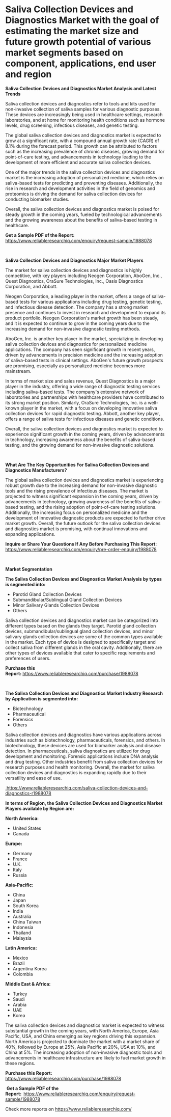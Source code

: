 <p><h1>Saliva Collection Devices and Diagnostics Market with the goal of estimating the market size and future growth potential of various market segments based on component, applications, end user and region</h1></p><p><strong>Saliva Collection Devices and Diagnostics Market Analysis and Latest Trends</strong></p>
<p><p>Saliva collection devices and diagnostics refer to tools and kits used for non-invasive collection of saliva samples for various diagnostic purposes. These devices are increasingly being used in healthcare settings, research laboratories, and at home for monitoring health conditions such as hormone levels, drug screening, infectious diseases, and genetic testing.</p><p>The global saliva collection devices and diagnostics market is expected to grow at a significant rate, with a compound annual growth rate (CAGR) of 8.1% during the forecast period. This growth can be attributed to factors such as the increasing prevalence of chronic diseases, growing demand for point-of-care testing, and advancements in technology leading to the development of more efficient and accurate saliva collection devices.</p><p>One of the major trends in the saliva collection devices and diagnostics market is the increasing adoption of personalized medicine, which relies on saliva-based tests for predicting and preventing diseases. Additionally, the rise in research and development activities in the field of genomics and proteomics is driving the demand for saliva collection devices for conducting biomarker studies.</p><p>Overall, the saliva collection devices and diagnostics market is poised for steady growth in the coming years, fueled by technological advancements and the growing awareness about the benefits of saliva-based testing in healthcare.</p></p>
<p><strong>Get a Sample PDF of the Report:&nbsp;</strong> <a href="https://www.reliableresearchiq.com/enquiry/request-sample/1988078">https://www.reliableresearchiq.com/enquiry/request-sample/1988078</a></p>
<p>&nbsp;</p>
<p><strong>Saliva Collection Devices and Diagnostics Major Market Players</strong></p>
<p><p>The market for saliva collection devices and diagnostics is highly competitive, with key players including Neogen Corporation, AboGen, Inc., Quest Diagnostics, OraSure Technologies, Inc., Oasis Diagnostics Corporation, and Abbott. </p><p>Neogen Corporation, a leading player in the market, offers a range of saliva-based tests for various applications including drug testing, genetic testing, and infectious disease detection. The company has a strong market presence and continues to invest in research and development to expand its product portfolio. Neogen Corporation's market growth has been steady, and it is expected to continue to grow in the coming years due to the increasing demand for non-invasive diagnostic testing methods.</p><p>AboGen, Inc. is another key player in the market, specializing in developing saliva collection devices and diagnostics for personalized medicine applications. The company has seen significant growth in recent years, driven by advancements in precision medicine and the increasing adoption of saliva-based tests in clinical settings. AboGen's future growth prospects are promising, especially as personalized medicine becomes more mainstream.</p><p>In terms of market size and sales revenue, Quest Diagnostics is a major player in the industry, offering a wide range of diagnostic testing services including saliva-based tests. The company's extensive network of laboratories and partnerships with healthcare providers have contributed to its strong market position. Similarly, OraSure Technologies, Inc. is a well-known player in the market, with a focus on developing innovative saliva collection devices for rapid diagnostic testing. Abbott, another key player, offers a range of saliva tests for infectious diseases and genetic conditions.</p><p>Overall, the saliva collection devices and diagnostics market is expected to experience significant growth in the coming years, driven by advancements in technology, increasing awareness about the benefits of saliva-based testing, and the growing demand for non-invasive diagnostic solutions.</p></p>
<p>&nbsp;</p>
<p><strong>What Are The Key Opportunities For Saliva Collection Devices and Diagnostics Manufacturers?</strong></p>
<p><p>The global saliva collection devices and diagnostics market is experiencing robust growth due to the increasing demand for non-invasive diagnostic tools and the rising prevalence of infectious diseases. The market is projected to witness significant expansion in the coming years, driven by advancements in technology, growing awareness of the benefits of saliva-based testing, and the rising adoption of point-of-care testing solutions. Additionally, the increasing focus on personalized medicine and the development of innovative diagnostic products are expected to further drive market growth. Overall, the future outlook for the saliva collection devices and diagnostics market is promising, with continual innovations and expanding applications.</p></p>
<p><strong>Inquire or Share Your Questions If Any Before Purchasing This Report:</strong> <a href="https://www.reliableresearchiq.com/enquiry/pre-order-enquiry/1988078">https://www.reliableresearchiq.com/enquiry/pre-order-enquiry/1988078</a></p>
<p>&nbsp;</p>
<p><strong>Market Segmentation</strong></p>
<p><strong>The Saliva Collection Devices and Diagnostics Market Analysis by types is segmented into:</strong></p>
<p><ul><li>Parotid Gland Collection Devices</li><li>Submandibular/Sublingual Gland Collection Devices</li><li>Minor Salivary Glands Collection Devices</li><li>Others</li></ul></p>
<p><p>Saliva collection devices and diagnostics market can be categorized into different types based on the glands they target. Parotid gland collection devices, submandibular/sublingual gland collection devices, and minor salivary glands collection devices are some of the common types available in the market. Each type of device is designed to specifically target and collect saliva from different glands in the oral cavity. Additionally, there are other types of devices available that cater to specific requirements and preferences of users.</p></p>
<p><strong>Purchase this Report:&nbsp;</strong><a href="https://www.reliableresearchiq.com/purchase/1988078">https://www.reliableresearchiq.com/purchase/1988078</a></p>
<p>&nbsp;</p>
<p><strong>The Saliva Collection Devices and Diagnostics Market Industry Research by Application is segmented into:</strong></p>
<p><ul><li>Biotechnology</li><li>Pharmaceutical</li><li>Forensics</li><li>Others</li></ul></p>
<p><p>Saliva collection devices and diagnostics have various applications across industries such as biotechnology, pharmaceuticals, forensics, and others. In biotechnology, these devices are used for biomarker analysis and disease detection. In pharmaceuticals, saliva diagnostics are utilized for drug development and monitoring. Forensic applications include DNA analysis and drug testing. Other industries benefit from saliva collection devices for research purposes and health monitoring. Overall, the market for saliva collection devices and diagnostics is expanding rapidly due to their versatility and ease of use.</p></p>
<p><a href="https://www.reliableresearchiq.com/saliva-collection-devices-and-diagnostics-r1988078">&nbsp;https://www.reliableresearchiq.com/saliva-collection-devices-and-diagnostics-r1988078</a></p>
<p><strong>In terms of Region, the Saliva Collection Devices and Diagnostics Market Players available by Region are:</strong></p>
<p>
    <p> <strong> North America: </strong>
        <ul>
            <li>United States</li>
            <li>Canada</li>
        </ul>
        </p> 
    <p> <strong> Europe: </strong>
        <ul>
            <li>Germany</li>
            <li>France</li>
            <li>U.K.</li>
            <li>Italy</li>
            <li>Russia</li>
        </ul>
        </p> 
    <p> <strong> Asia-Pacific: </strong>
        <ul>
            <li>China</li>
            <li>Japan</li>
            <li>South Korea</li>
            <li>India</li>
            <li>Australia</li>
            <li>China Taiwan</li>
            <li>Indonesia</li>
            <li>Thailand</li>
            <li>Malaysia</li>
        </ul>
        </p> 
    <p> <strong> Latin America: </strong>
        <ul>
            <li>Mexico</li>
            <li>Brazil</li>
            <li>Argentina Korea</li>
            <li>Colombia</li>
        </ul>
        </p> 
    <p> <strong> Middle East & Africa: </strong>
        <ul>
            <li>Turkey</li>
            <li>Saudi</li>
            <li>Arabia</li>
            <li>UAE</li>
            <li>Korea</li>
        </ul>
    </p>
    </p>
<p><p>The saliva collection devices and diagnostics market is expected to witness substantial growth in the coming years, with North America, Europe, Asia Pacific, USA, and China emerging as key regions driving this expansion. North America is projected to dominate the market with a market share of 40%, followed by Europe at 25%, Asia Pacific at 20%, USA at 10%, and China at 5%. The increasing adoption of non-invasive diagnostic tools and advancements in healthcare infrastructure are likely to fuel market growth in these regions.</p></p>
<p><strong>Purchase this Report: </strong><a href="https://www.reliableresearchiq.com/purchase/1988078">https://www.reliableresearchiq.com/purchase/1988078</a></p>
<p>&nbsp;<strong>Get a Sample PDF of the Report:&nbsp;&nbsp;</strong><a href="https://www.reliableresearchiq.com/enquiry/request-sample/1988078">https://www.reliableresearchiq.com/enquiry/request-sample/1988078</a></p>
<p><strong></strong></p>
<p>Check more reports on <a href="https://www.reliableresearchiq.com/">https://www.reliableresearchiq.com/</a></p>